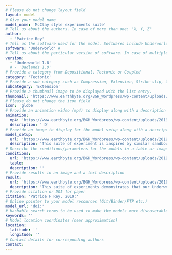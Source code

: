 ```yaml
---
# Please do not change layout field 
layout: model
# Give your model name
model_name: 'McClay style experiments suite'
# Tell us about the authors. In case of more than one: 'X, Y, Z'
author: 
  - 'Patrice Rey'
# Tell us the software used for the model. Softwares include Underworld, Badlands, Badlands-Underworld, Badlands-GPlates-CitcomS
software: 'Underworld' # 
# Tell us about the particular version of software. In case of multiple, mention them in a list format by adding a bullet dash in the next line as shown
version: 
  - 'Underworld 1.8'
  # - 'Badlands 1.0'
# Provide a category from Depositional, Tectonic or Coupled
category: 'Tectonic' 
# Provide a sub category such as Compression, Extension, Strike-slip, Conceptual, Case-study.
subcategory: 'Extension'
# Provide a thumbnail image to be displayed with the list entry.  
thumbnail: 'https://www.earthbyte.org/BGH_Wordpress/wp-content/uploads/2019/09/PR229_88.png'
# Please do not change the icon field
icon: 'globe'  
# Provide an animation video (mp4) to display along with a description
animation:
  mp4: 'https://www.earthbyte.org/BGH_Wordpress/wp-content/uploads/2019/08/A_PR221b.mp4'
  description: ' D'
# Provide an image to display for the model setup along with a description
model_setup:
  url: 'https://www.earthbyte.org/BGH_Wordpress/wp-content/uploads/2019/09/McClay_InternalCondition-1.png'
  description: 'This suite of experiment is inspired by similar sandbox analog models from Kent McClay. The aim is to develop an Underworld 2D template capable of matching the modelling outcomes of the best sandbox experiments. Our template represents a domain 144 km long and 36 km deep, the top 12 km of which is made of air-like material. There is 16 km of sedimentary rocks (pre-rift package) distributed over 10 layers, the top 10 are 1.5 km thick. Underneath, there is 8 km of stronger rocks (i.e. larger cohesion and coefficient of friction). We include a salt-like layer (constant density 2000 kg/m3, viscosity 1e19 Pa.s), either at the surface of the model, or within top section of the pre-rift package. The density of the sediments increases with depth either incrementaly or following a dependence on the confining pressure to simulate compaction. During extension, the progressive burial of the salt layer under sediments of increasing density results in a density inversion. In some models we impose a pseudo-isostatic condition at the base of the model, to maintain the lithostatic pressure constant. The wall to the right moves away at 2 cm/yr. To mimic sandbox kinematic boundary conditions, we i/ turn off the isostasy, ii/ impose a constant velocity at the base of the model, as well as on the vertical wall of the left where it meets with the lower basal layer, and iii/ we add a thin, low viscosity layer, to decouple the sedimentary sequence from the backstop and the bottom layer.'
# Describe the conditions/parameters for the models in a table or image or both along with a description
conditions:
  url: 'https://www.earthbyte.org/BGH_Wordpress/wp-content/uploads/2019/09/Parameters.png'
  table:
  description: ''
# Provide results in an image and a text description
result:
  url: 'https://www.earthbyte.org/BGH_Wordpress/wp-content/uploads/2019/09/PR229_88.png'
  description: 'This suite of experiments demonstrates that our Underworld 2D template is capable of delivering model outputs comparable to some of the best sandbox experiments facilities. Some of the advantages of our numerical sandox template include: i/ speed, as models can be set up in minutes and dozens of them can run in 24 to 48 hours or less; ii/ our numerical experiments keep track of temperature, stress, strain rate, and accumulated strain; iii/ the pressure- and temperature-dependent density and rheology of each individual layers can be specified; iv/ isostasy can be accounted for; and v/ our template allows for time-dependent boundary conditions and simple surface processes.'
# Provide citation or DOI for paper
citation: 'Patrice F Rey, 2019:'
# Online pointer to your model resources (Git/Binder/FTP etc.)
model_url: 'doi:'
# Hashable search terms to be used to make the models more discoverable
keywords: '' 
# Model location coordinates (near approximation)
location: 
  latitude: ''
  longitude: ''
# Contact details for corresponding authors
contact:
---
```

